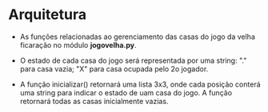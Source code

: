 # Arquitetura

* As funções relacionadas ao gerenciamento das casas do jogo da velha ficaração no módulo **jogovelha.py**.

* O estado de cada casa do jogo será representada por uma string: "." para casa vazia; "X" para casa ocupada pelo 2o jogador.

* A função inicializar() retornará uma lista 3x3, onde cada posição conterá uma string para indicar o estado de uam casa do jogo. A função retornará todas as casas inicialmente vazias.
